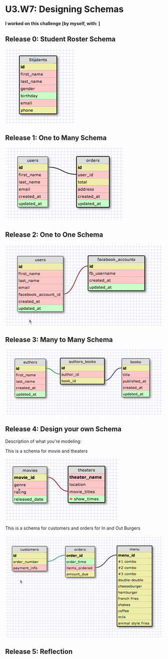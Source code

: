 # U3.W7: Designing Schemas


#### I worked on this challenge [by myself, with: ]


## Release 0: Student Roster Schema
![alt tag](https://github.com/hinghuynh/phase_0_unit_3/blob/master/week_7/imgs/students.jpg?raw=true)



## Release 1: One to Many Schema
![alt tag](https://github.com/hinghuynh/phase_0_unit_3/blob/master/week_7/imgs/one-to-many.jpg?raw=true)


## Release 2: One to One Schema
![alt tag](https://github.com/hinghuynh/phase_0_unit_3/blob/master/week_7/imgs/one-to-one.jpg?raw=true)


## Release 3: Many to Many Schema
![alt tag](https://github.com/hinghuynh/phase_0_unit_3/blob/master/week_7/imgs/many-to-many.jpg?raw=true)


## Release 4: Design your own Schema
Description of what you're modeling: 

This is a schema for movie and theaters

![alt tag](https://github.com/hinghuynh/phase_0_unit_3/blob/master/week_7/imgs/one-to-one-movie.jpg?raw=true)

This is a schema for customers and orders for In and Out Burgers

![alt tag](https://github.com/hinghuynh/phase_0_unit_3/blob/master/week_7/imgs/many-to-many-restaurant.jpg?raw=true)

## Release 5: Reflection
